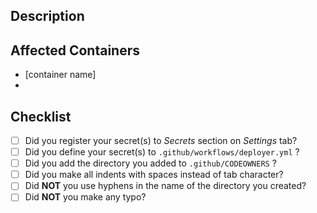 ## Description


## Affected Containers
- [container name]
- 

## Checklist
- [ ] Did you register your secret(s) to _Secrets_ section on _Settings_ tab?
- [ ] Did you define your secret(s) to `.github/workflows/deployer.yml` ?
- [ ] Did you add the directory you added to `.github/CODEOWNERS` ?
- [ ] Did you make all indents with spaces instead of tab character?
- [ ] Did **NOT** you use hyphens in the name of the directory you created?
- [ ] Did **NOT** you make any typo?
